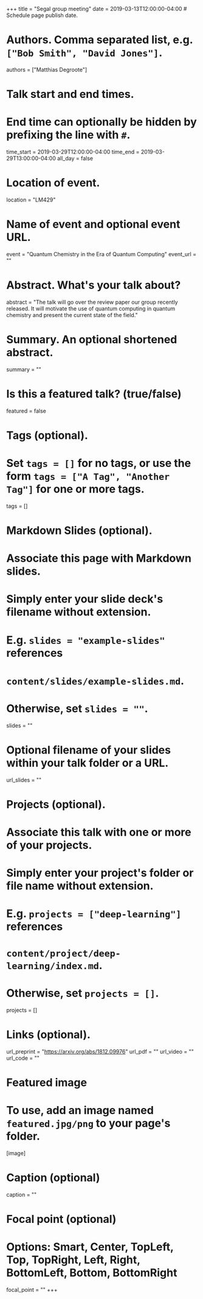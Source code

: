 +++
title = "Segal group meeting"
date = 2019-03-13T12:00:00-04:00  # Schedule page publish date.

# Authors. Comma separated list, e.g. `["Bob Smith", "David Jones"]`.
authors = ["Matthias Degroote"]

# Talk start and end times.
#   End time can optionally be hidden by prefixing the line with `#`.
time_start = 2019-03-29T12:00:00-04:00
time_end = 2019-03-29T13:00:00-04:00
all_day = false

# Location of event.
location = "LM429"

# Name of event and optional event URL.
event = "Quantum Chemistry in the Era of Quantum Computing"
event_url = ""

# Abstract. What's your talk about?
abstract = "The talk will go over the review paper our group recently released. It will motivate the use of quantum computing in quantum chemistry and present the current state of the field."

# Summary. An optional shortened abstract.
summary = ""

# Is this a featured talk? (true/false)
featured = false

# Tags (optional).
#   Set `tags = []` for no tags, or use the form `tags = ["A Tag", "Another Tag"]` for one or more tags.
tags = []

# Markdown Slides (optional).
#   Associate this page with Markdown slides.
#   Simply enter your slide deck's filename without extension.
#   E.g. `slides = "example-slides"` references 
#   `content/slides/example-slides.md`.
#   Otherwise, set `slides = ""`.
slides = ""

# Optional filename of your slides within your talk folder or a URL.
url_slides = ""

# Projects (optional).
#   Associate this talk with one or more of your projects.
#   Simply enter your project's folder or file name without extension.
#   E.g. `projects = ["deep-learning"]` references 
#   `content/project/deep-learning/index.md`.
#   Otherwise, set `projects = []`.
projects = []

# Links (optional).
url_preprint = "https://arxiv.org/abs/1812.09976"
url_pdf = ""
url_video = ""
url_code = ""

# Featured image
# To use, add an image named `featured.jpg/png` to your page's folder. 
[image]
  # Caption (optional)
  caption = ""

  # Focal point (optional)
  # Options: Smart, Center, TopLeft, Top, TopRight, Left, Right, BottomLeft, Bottom, BottomRight
  focal_point = ""
+++
